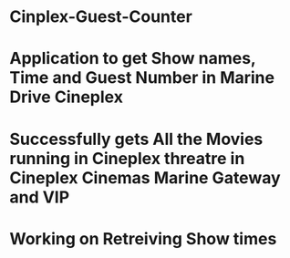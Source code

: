 # Cinplex-Guest-Counter
# Application to get Show names, Time and Guest Number in Marine Drive Cineplex  
# Successfully gets All the Movies running in Cineplex threatre in Cineplex Cinemas Marine Gateway and VIP  
# Working on Retreiving Show times
